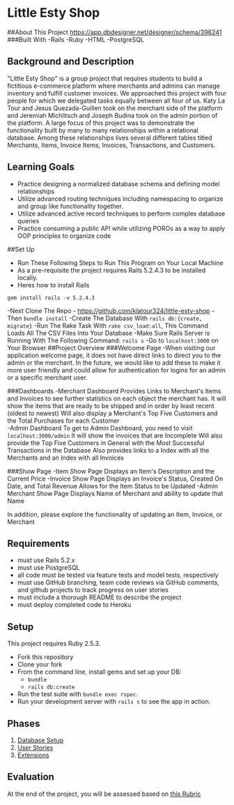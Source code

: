 # Little Esty Shop

##About This Project
https://app.dbdesigner.net/designer/schema/396241
###Built With
  -Rails
  -Ruby
  -HTML
  -PostgreSQL
## Background and Description
"Little Esty Shop" is a group project that requires students to build a fictitious e-commerce platform where merchants and admins can manage inventory and fulfill customer invoices. We approached this project with four people for which we delegated tasks equally between all four of us. Katy La Tour and Jesus Quezada-Guillen took on the merchant side of the platform and Jeremiah Michlitsch and Joseph Budina took on the admin portion of the platform. A large focus of this project was to demonstrate the functionality built by many to many relationships within a relational database. Among these relationships lives several different tables titled Merchants, Items, Invoice Items, Invoices, Transactions, and Customers.

## Learning Goals
- Practice designing a normalized database schema and defining model relationships
- Utilize advanced routing techniques including namespacing to organize and group like functionality together.
- Utilize advanced active record techniques to perform complex database queries
- Practice consuming a public API while utilizing POROs as a way to apply OOP principles to organize code

##Set Up
- Run These Following Steps to Run This Program on Your Local Machine
- As a pre-requisite the project requires Rails 5.2.4.3 to be installed locally.
- Heres how to install Rails
```
gem install rails -v 5.2.4.3
```

-Next Clone The Repo - https://github.com/klatour324/little-esty-shop
-Then ```bundle install```
-Create The Database With ```rails db:{create, migrate}```
-Run The Rake Task With ```rake csv_load:all```, This Command Loads All The CSV Files Into Your Database
-Make Sure Rails Server is Running With The Following Command: ```rails s```
-Go to ```localhost:3000``` on Your Browser
##Project Overview
###Welcome Page
-When visiting our application welcome page, it does not have direct links to direct you to the admin or the merchant. In the future, we would like to add these to make it more user friendly and could allow for authentication for logins for an admin or a specific merchant user.

###Dashboards
-Merchant Dashboard
Provides Links to Merchant's Items and Invoices to see further statistics on each object the merchant has.
It will show the items that are ready to be shipped and in order by least recent (oldest to newest)
Will also display a Merchant's Top Five Customers and the Total Purchases for each Customer  
-Admin Dashboard
To get to Admin Dashboard, you need to visit ```localhost:3000/admin```
It will show the invoices that are Incomplete
Will also provide the Top Five Customers in General with the Most Successful Transactions in the Database
Also provides links to a Index with all the Merchants and an Index with all Invoices

###Show Page
-Item Show Page
Displays an Item's Description and the Current Price
-Invoice Show Page
 Displays an Invoice's Status, Created On Date, and Total Revenue
 Allows for the Item Status to be Updated
 -Admin Merchant Show Page
 Displays Name of Merchant and ability to update that Name

 In addition, please explore the functionality of updating an Item, Invoice, or Merchant 
## Requirements
- must use Rails 5.2.x
- must use PostgreSQL
- all code must be tested via feature tests and model tests, respectively
- must use GitHub branching, team code reviews via GitHub comments, and github projects to track progress on user stories
- must include a thorough README to describe the project
- must deploy completed code to Heroku

## Setup

This project requires Ruby 2.5.3.

* Fork this repository
* Clone your fork
* From the command line, install gems and set up your DB:
    * `bundle`
    * `rails db:create`
* Run the test suite with `bundle exec rspec`.
* Run your development server with `rails s` to see the app in action.

## Phases

1. [Database Setup](./doc/db_setup.md)
1. [User Stories](./doc/user_stories.md)
1. [Extensions](./doc/extensions.md)

## Evaluation

At the end of the project, you will be assessed based on [this Rubric](./doc/rubric.md)
